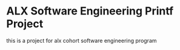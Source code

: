 # ALX Software Engineering Printf Project
this is a project for alx cohort software engineering program